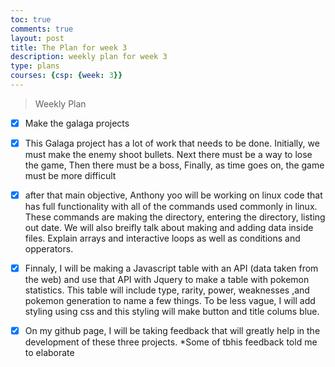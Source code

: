 ```yaml
---
toc: true
comments: true
layout: post
title: The Plan for week 3
description: weekly plan for week 3 
type: plans
courses: {csp: {week: 3}}
---
```


> Weekly Plan
- [x] Make the galaga projects

- [x] This Galaga project has a lot of work that needs to be done. Initially, we must make the enemy shoot bullets. Next there must be a way to lose the game, Then there must be a boss, Finally, as time goes on, the game must be more difficult 


- [x] after that main objective, Anthony yoo will be working on linux code that has full functionality with all of the commands used commonly in linux. These commands are making the directory, entering the directory, listing out date. We will also breifly talk about making and adding data inside files. Explain arrays and interactive loops as well as conditions and opperators.

- [x] Finnaly, I will be making a Javascript table with an API (data taken from the web) and use that API with Jquery to make a table with pokemon statistics. This table will include type, rarity, power, weaknesses ,and pokemon generation to name a few things. To be less vague, I will add styling using css and this styling will make button and title colums blue.

- [x] On my github page, I will be taking feedback that will greatly help in the development of these three projects. *Some of tbhis feedback told me to elaborate